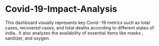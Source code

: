 # Covid-19-Impact-Analysis
This dashboard visually represents key Covid -19 metrics such as total cases, recovered cases, and total deaths according to different states of india.. It also analyzes the availability of essential items like masks , sanitizer, and oxygen.
